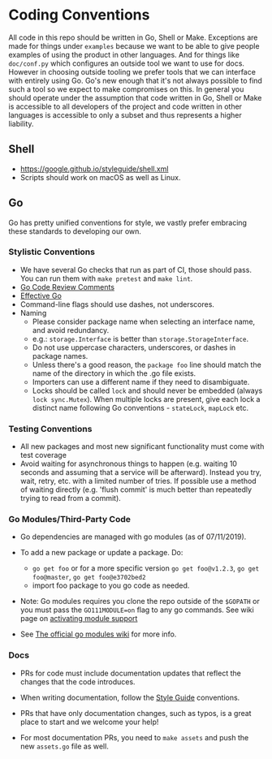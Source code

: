 # Coding Conventions

All code in this repo should be written in Go, Shell or Make. Exceptions are
made for things under `examples` because we want to be able to give people
examples of using the product in other languages. And for things like
`doc/conf.py` which configures an outside tool we want to use for docs. However
in choosing outside tooling we prefer tools that we can interface with entirely
using Go. Go's new enough that it's not always possible to find such a tool so
we expect to make compromises on this. In general you should operate under the
assumption that code written in Go, Shell or Make is accessible to all
developers of the project and code written in other languages is accessible to
only a subset and thus represents a higher liability.

## Shell

-   https://google.github.io/styleguide/shell.xml
-   Scripts should work on macOS as well as Linux.

## Go

Go has pretty unified conventions for style, we vastly prefer embracing these
standards to developing our own.

### Stylistic Conventions

-   We have several Go checks that run as part of CI, those should pass. You can
    run them with `make pretest` and `make lint`.
-   [Go Code Review Comments](https://github.com/golang/go/wiki/CodeReviewComments)
-   [Effective Go](https://golang.org/doc/effective_go.html)
-   Command-line flags should use dashes, not underscores.
-   Naming
    -   Please consider package name when selecting an interface name, and avoid
        redundancy.
    -   e.g.: `storage.Interface` is better than `storage.StorageInterface`.
    -   Do not use uppercase characters, underscores, or dashes in package
        names.
    -   Unless there's a good reason, the `package foo` line should match the
        name of the directory in which the .go file exists.
    -   Importers can use a different name if they need to disambiguate.
    -   Locks should be called `lock` and should never be embedded (always
        `lock sync.Mutex`). When multiple locks are present, give each lock a
        distinct name following Go conventions - `stateLock`, `mapLock` etc.

### Testing Conventions

-   All new packages and most new significant functionality must come with test
    coverage
-   Avoid waiting for asynchronous things to happen (e.g. waiting 10 seconds and
    assuming that a service will be afterward). Instead you try, wait, retry,
    etc. with a limited number of tries. If possible use a method of waiting
    directly (e.g. 'flush commit' is much better than repeatedly trying to read
    from a commit).

### Go Modules/Third-Party Code

-   Go dependencies are managed with go modules (as of 07/11/2019).
-   To add a new package or update a package. Do:
    -   `go get foo` or for a more specific version `go get foo@v1.2.3`,
        `go get foo@master`, `go get foo@e3702bed2`
    -   import foo package to you go code as needed.
-   Note: Go modules requires you clone the repo outside of the `$GOPATH` or you
    must pass the `GO111MODULE=on` flag to any go commands. See wiki page on
    [activating module support](https://github.com/golang/go/wiki/Modules#how-to-install-and-activate-module-support)

-   See
    [The official go modules wiki](https://github.com/golang/go/wiki/Modules)
    for more info.

### Docs

-   PRs for code must include documentation updates that reflect the changes
    that the code introduces.

-   When writing documentation, follow the [Style Guide](docs-style-guide.md)
    conventions.

-   PRs that have only documentation changes, such as typos, is a great place to
    start and we welcome your help!

-   For most documentation PRs, you need to `make assets` and push the new
    `assets.go` file as well.
